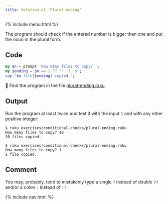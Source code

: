 ```yaml
---
title: Solution of ‘Plural ending’
---
```


{% include menu.html %}

The program should check if the entered number is bigger then one and put the noun in the plural form.

## Code

```raku
my $n = prompt 'How many files to copy? ';
my $ending = $n == 1 ?? '' !! 's';
say "$n file{$ending} copied.";
```

🦋 Find the program in the file [plural-ending.raku](https://github.com/ash/raku-course/blob/master/exercises/conditional-checks/plural-ending.raku).

## Output

Run the program at least twice and test it with the input `1` and with any other positive integer:

```console
$ raku exercises/conditional-checks/plural-ending.raku
How many files to copy? 10
10 files copied.

$ raku exercises/conditional-checks/plural-ending.raku
How many files to copy? 1
1 file copied.
```

## Comment

You may, probably, tend to mistakenly type a single `?` instead of double `??` and/or a colon `:` instead of `!!`.

{% include nav.html %}
